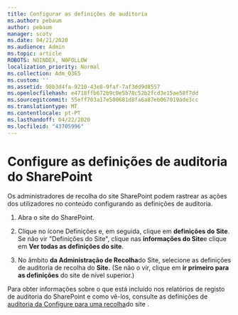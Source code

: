 ```yaml
---
title: Configurar as definições de auditoria
ms.author: pebaum
author: pebaum
manager: scotv
ms.date: 04/21/2020
ms.audience: Admin
ms.topic: article
ROBOTS: NOINDEX, NOFOLLOW
localization_priority: Normal
ms.collection: Adm_O365
ms.custom: ''
ms.assetid: 98b3d4fa-9210-43e8-9faf-7af3dd9d8557
ms.openlocfilehash: e4718ffb672b9c0e5b78c52b2fcd3e15ae58f7dd
ms.sourcegitcommit: 55eff703a17e500681d8fa6a87eb067019ade3cc
ms.translationtype: MT
ms.contentlocale: pt-PT
ms.lasthandoff: 04/22/2020
ms.locfileid: "43705996"
---
```

# <a name="configure-sharepoint-audit-settings"></a>Configure as definições de auditoria do SharePoint

Os administradores de recolha do site SharePoint podem rastrear as ações dos utilizadores no conteúdo configurando as definições de auditoria.
  
1. Abra o site do SharePoint.
    
2. Clique no ícone Definições e, em seguida, clique em **definições do Site**. Se não vir "Definições do Site", clique nas **informações do Site**e clique em **Ver todas as definições do site**.
    
3. No âmbito **da Administração de Recolha**do Site, selecione as definições de auditoria de recolha do **Site.** (Se não o vir, clique em **ir primeiro para as definições** do site de nível superior.) 
    
Para obter informações sobre o que está incluído nos relatórios de registo de auditoria do SharePoint e como vê-los, consulte as definições de [auditoria da Configure para uma recolha](https://go.microsoft.com/fwlink/?linkid=404050)do site .
  

